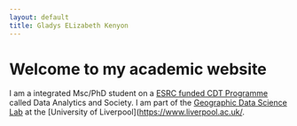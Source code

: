```yaml
---
layout: default
title: Gladys ELizabeth Kenyon
---
```


# Welcome to my academic website

I am a integrated Msc/PhD student on a [ESRC funded CDT Programme](https://datacdt.org/) called Data Analytics and Society.
I am part of the [Geographic Data Science Lab](https://www.liverpool.ac.uk/geographic-data-science/) at the [University of Liverpool](https://www.liverpool.ac.uk/.
